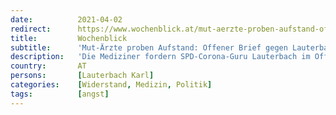```yaml
---
date:          2021-04-02
redirect:      https://www.wochenblick.at/mut-aerzte-proben-aufstand-offener-brief-gegen-lauterbachs-panik-tiraden/
title:         Wochenblick
subtitle:      'Mut-Ärzte proben Aufstand: Offener Brief gegen Lauterbachs Panik-Tiraden'
description:   'Die Mediziner fordern SPD-Corona-Guru Lauterbach im Offenen Brief dazu auf, Politik und Beruf sauberer zu trennen.'
country:       AT
persons:       [Lauterbach Karl]
categories:    [Widerstand, Medizin, Politik]
tags:          [angst]
---
```

